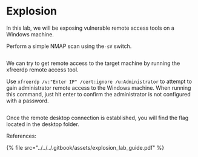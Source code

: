 # Explosion

In this lab, we will be exposing vulnerable remote access tools on a Windows machine.

Perform a simple NMAP scan using the`-sV` switch.

<figure><img src="../../../.gitbook/assets/image (10) (1) (1) (1) (1).png" alt=""><figcaption></figcaption></figure>

We can try to get remote access to the target machine by running the xfreerdp remote access tool.

Use `xfreerdp /v:"Enter IP" /cert:ignore /u:Administrator` to attempt to gain administrator remote access to the Windows machine. When running this command, just hit enter to confirm the administrator is not configured with a password.

<figure><img src="../../../.gitbook/assets/image (11) (1) (1) (1) (1).png" alt=""><figcaption></figcaption></figure>

Once the remote desktop connection is established, you will find the flag located in the desktop folder.

References:

{% file src="../../../.gitbook/assets/explosion_lab_guide.pdf" %}
